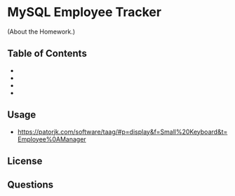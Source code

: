 # MySQL Employee Tracker

(About the Homework.)

## Table of Contents
- 
- 
- 
- 
## Usage
- https://patorjk.com/software/taag/#p=display&f=Small%20Keyboard&t=Employee%0AManager
## License 

## Questions 



